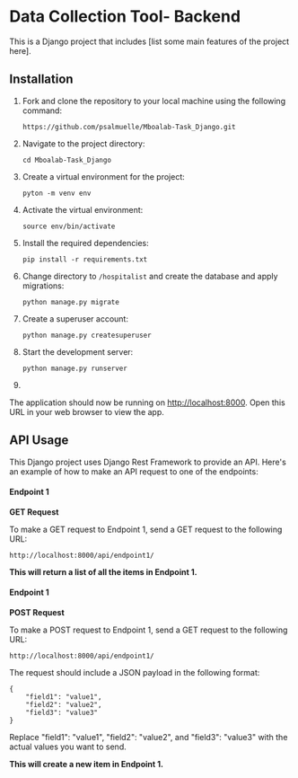 # Data Collection Tool- Backend

This is a Django project that includes [list some main features of the project here].

## Installation

1. Fork and clone the repository to your local machine using the following command:
   ```bash:
   https://github.com/psalmuelle/Mboalab-Task_Django.git
   ```
2. Navigate to the project directory:
   ```bash:
   cd Mboalab-Task_Django
   ```
3. Create a virtual environment for the project:
   ```bash:
   pyton -m venv env
   ```
4. Activate the virtual environment:
   ```bash:
   source env/bin/activate
   ```
5. Install the required dependencies:
   ```bash:
   pip install -r requirements.txt
   ```
6. Change directory to `/hospitalist` and create the database and apply migrations:
   ```bash:
   python manage.py migrate
   ```
7. Create a superuser account:
   ```bash:
   python manage.py createsuperuser
   ```
8. Start the development server:
   ```bash:
   python manage.py runserver
   ```
9.

The application should now be running on [http://localhost:8000](http://localhost:8000). Open this URL in your web browser to view the app.

## API Usage

This Django project uses Django Rest Framework to provide an API. Here's an example of how to make an API request to one of the endpoints:

#### Endpoint 1

**GET Request**

To make a GET request to Endpoint 1, send a GET request to the following URL:

```bash:
http://localhost:8000/api/endpoint1/
```

**This will return a list of all the items in Endpoint 1.**

#### Endpoint 1

**POST Request**

To make a POST request to Endpoint 1, send a GET request to the following URL:

```bash:
http://localhost:8000/api/endpoint1/
```

The request should include a JSON payload in the following format:

```json:
{
    "field1": "value1",
    "field2": "value2",
    "field3": "value3"
}
```

Replace "field1": "value1", "field2": "value2", and "field3": "value3" with the actual values you want to send.

**This will create a new item in Endpoint 1.**
